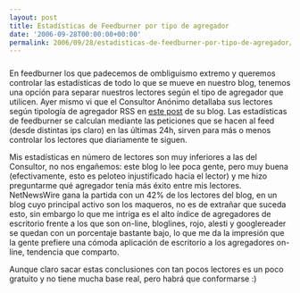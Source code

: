 ```yaml
---
layout: post
title: Estadísticas de Feedburner por tipo de agregador
date: '2006-09-28T00:00:00+00:00'
permalink: 2006/09/28/estadisticas-de-feedburner-por-tipo-de-agregador/
---
```

<img style="display:block; margin:0px auto 10px; text-align:center;" src="http://photos1.blogger.com/blogger2/4553/2422/320/feedburner.0.png" border="0" alt="" />
En feedburner los que padecemos de ombliguismo extremo y queremos controlar las estadísticas de todo lo que se mueve en nuestro blog, tenemos una opción para separar nuestros lectores según el tipo de agregador que utilicen. Ayer mismo vi que el Consultor Anónimo detallaba sus lectores según tipología de agregador RSS en <a href="http://vidadeunconsultor.blogspot.com/2006/09/los-feeds-en-feedburner.html">este post</a> de su blog. Las estadísticas de feedburner se calculan mediante las peticiones que se hacen al feed (desde distintas ips claro) en las últimas 24h, sirven para más o menos controlar los lectores que diariamente te siguen.

Mis estadísticas en número de lectores son muy inferiores a las del Consultor, no nos engañemos: este blog lo lee poca gente, pero muy buena (efectivamente, esto es peloteo injustificado hacia el lector) y me hizo preguntarme qué agregador tenía más éxito entre mis lectores. NetNewsWire gana la partida con un 42% de los lectores del blog, en un blog cuyo principal activo son los maqueros, no es de extrañar que suceda esto, sin embargo lo que me intriga es el alto índice de agregadores de escritorio frente a los que son on-line, bloglines, rojo, alesti y googlereader se quedan con un porcentaje bastante bajo, lo que me da la impresión que la gente prefiere una cómoda aplicación de escritorio a los agregadores on-line, tendencia que comparto. 

Aunque claro sacar estas conclusiones con tan pocos lectores es un poco gratuito y no tiene mucha base real, pero habrá que conformarse :)

